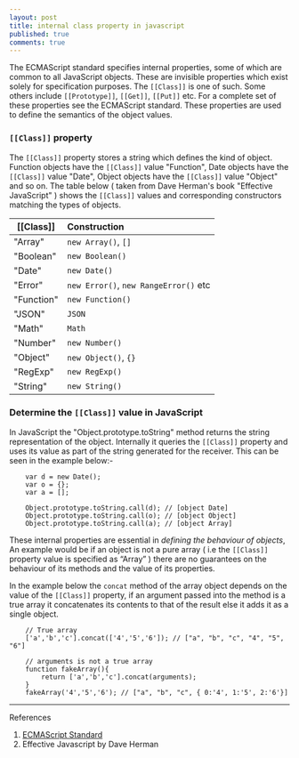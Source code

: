 ```yaml
---
layout: post
title: internal class property in javascript
published: true
comments: true
---
```


The ECMAScript standard specifies internal properties, some of which are common to all JavaScript objects. These are invisible properties which exist solely for 
specification purposes. The `[[Class]]` is one of such. Some others include `[[Prototype]]`, `[[Get]]`, `[[Put]]` etc. For a complete set of these properties 
see the ECMAScript standard. These properties are used to define the semantics of the object values.

<!--more-->

### `[[Class]]` property

The `[[Class]]` property stores a string  which defines the kind of object. Function objects  have the `[[Class]]` value  "Function", Date objects have the 
`[[Class]]` value "Date", Object objects have the `[[Class]]` value "Object" and so on. The table below ( taken from Dave Herman's book "Effective JavaScript" ) 
shows the `[[Class]]` values and corresponding constructors matching the types of objects.


|[[Class]]	| Construction
|-----------|:----------------
|"Array"	  | `new Array()`, `[]`
|"Boolean"	| `new Boolean()`
|"Date"	    | `new Date()`
|"Error"	  | `new Error()`, `new RangeError()` etc
|"Function"	| `new Function()`
|"JSON"	    | `JSON`
|"Math"	    | `Math`
|"Number"	  | `new Number()`
|"Object"	  | `new Object()`, `{}`
|"RegExp"	  | `new RegExp()`
|"String"	  | `new String()`


### Determine the `[[Class]]` value in JavaScript
In JavaScript the "Object.prototype.toString" method returns the string representation of the object. Internally it queries the `[[Class]]` property and uses 
its value as part of  the string generated for the receiver. This can be seen in the example below:-


        var d = new Date();
        var o = {};
        var a = [];

        Object.prototype.toString.call(d); // [object Date] 
        Object.prototype.toString.call(o); // [object Object]
        Object.prototype.toString.call(a); // [object Array]

These internal properties are essential in *defining the behaviour of objects*, An example would be if an object is not a pure array ( i.e the `[[Class]]` property 
value is specified as “Array” ) there are no guarantees on the behaviour of its methods and the value of its properties.

In the example below the `concat` method of the array object depends on the value of the `[[Class]]` property, if an argument passed into the method is a true array 
it concatenates its contents to that of the result else it adds it as a single object.

        // True array
        ['a','b','c'].concat(['4','5','6']); // ["a", "b", "c", "4", "5", "6"]

        // arguments is not a true array
        function fakeArray(){
            return ['a','b','c'].concat(arguments);
        }
        fakeArray('4','5','6'); // ["a", "b", "c", { 0:'4', 1:'5', 2:'6'}]
        
----
References

1. [ECMAScript Standard](http://www.ecma-international.org/ecma-262/6.0/index.html)
2. Effective Javascript by Dave Herman